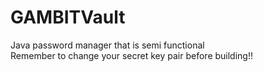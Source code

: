 # GAMBITVault
Java password manager that is semi functional  
Remember to change your secret key pair before building!!

